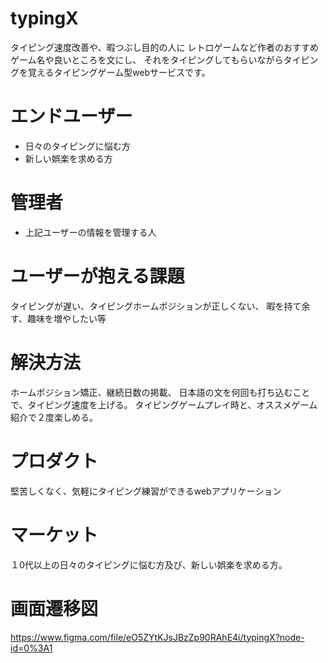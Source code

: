 # typingX

タイピング速度改善や、暇つぶし目的の人に
レトロゲームなど作者のおすすめゲーム名や良いところを文にし、
それをタイピングしてもらいながらタイピングを覚えるタイピングゲーム型webサービスです。

# エンドユーザー

* 日々のタイピングに悩む方
* 新しい娯楽を求める方

# 管理者

* 上記ユーザーの情報を管理する人
# ユーザーが抱える課題
タイピングが遅い、タイピングホームポジションが正しくない、
暇を持て余す、趣味を増やしたい等

# 解決方法
ホームポジション矯正、継続日数の掲載、
日本語の文を何回も打ち込むことで、タイピング速度を上げる。
タイピングゲームプレイ時と、オススメゲーム紹介で２度楽しめる。

# プロダクト
堅苦しくなく、気軽にタイピング練習ができるwebアプリケーション

# マーケット

１0代以上の日々のタイピングに悩む方及び、新しい娯楽を求める方。

# 画面遷移図

https://www.figma.com/file/eO5ZYtKJsJBzZp90RAhE4i/typingX?node-id=0%3A1
